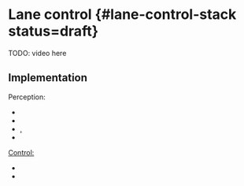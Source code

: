 # Lane control {#lane-control-stack status=draft}

TODO: video here

## Implementation


Perception:

- <a class="number_name" href="#anti_instagram"/>
- <a class="number_name" href="#ground_projection"/>
- <a class="number_name" href="#line_detector"/>, <a class="number_name" href="#line_detector2"/>
- <a class="number_name" href="#lane_filter"/>

Control:

- <a class="number_name" href="#lane_control"/>
- <a class="number_name" href="#dagu_car"/>
